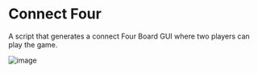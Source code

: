 # Connect Four

A script that generates a connect Four Board GUI where two players can play the game.

![image](https://user-images.githubusercontent.com/111711844/185838496-81e523d6-218a-40d9-9211-e5e0ce6abde2.png)
